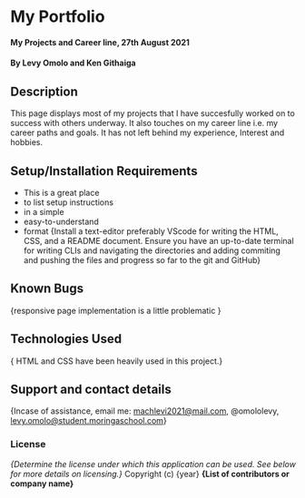 # My Portfolio
#### My Projects and Career line, 27th August 2021
#### By **Levy Omolo and Ken Githaiga**
## Description
This page displays most of my projects that I have succesfully worked on to success with others underway. It also touches on my career line i.e. my career paths and goals. It has not left behind my experience, Interest and hobbies.
## Setup/Installation Requirements
* This is a great place
* to list setup instructions
* in a simple
* easy-to-understand
* format
{Install a text-editor preferably VScode for writing the HTML, CSS, and a README document.
Ensure you have an up-to-date terminal for writing CLIs and navigating the directories and adding commiting and pushing the files and progress so far to the git and GitHub}
## Known Bugs
{responsive page implementation is a little problematic }
## Technologies Used
{ HTML and CSS have been heavily used in this project.}
## Support and contact details
{Incase of assistance, email me: machlevi2021@mail.com, @omololevy, levy.omolo@student.moringaschool.com}
### License
*{Determine the license under which this application can be used.  See below for more details on licensing.}*
Copyright (c) {year} **{List of contributors or company name}**
  

